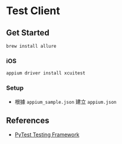 # Test Client

## Get Started

```shell
brew install allure
```

### iOS

```shell
appium driver install xcuitest
```

### Setup

- 根據 `appium_sample.json` 建立 `appium.json`

## References

- [PyTest Testing Framework](https://www.youtube.com/playlist?list=PLsjUcU8CQXGECu4Sl1IwrguGRU0iQGt3E)
